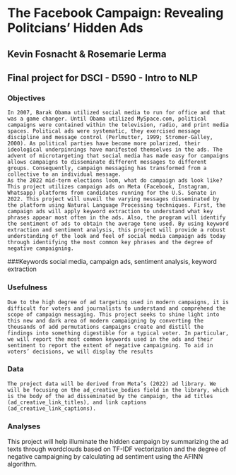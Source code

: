 # The Facebook Campaign: Revealing Politcians’ Hidden Ads

## Kevin Fosnacht & Rosemarie Lerma
## Final project for DSCI - D590 - Intro to NLP

### Objectives
	In 2007, Barak Obama utilized social media to run for office and that was a game changer. Until Obama utilized MySpace.com, political campaigns were contained within the television, radio, and print media spaces. Political ads were systematic, they exercised message discipline and message control (Perlmutter, 1999; Stromer-Galley, 2000). As political parties have become more polarized, their ideological underpinnings have manifested themselves in the ads. The advent of microtargeting that social media has made easy for campaigns allows campaigns to disseminate different messages to different groups. Consequently, campaign messaging has transformed from a collective to an individual message. 
	As the 2022 mid-term elections loom, what do campaign ads look like? This project utilizes campaign ads on Meta (Facebook, Instagram, Whatsapp) platforms from candidates running for the U.S. Senate in 2022. This project will unveil the varying messages disseminated by the platform using Natural Language Processing techniques. First, the campaign ads will apply keyword extraction to understand what key phrases appear most often in the ads. Also, the program will identify the sentiment of ads to obtain the average tone used. By using keyword extraction and sentiment analysis, this project will provide a robust understanding of the look and feel of social media campaign ads today through identifying the most common key phrases and the degree of negative campaigning.

###Keywords
social media, campaign ads, sentiment analysis, keyword extraction

### Usefulness
	Due to the high degree of ad targeting used in modern campaigns, it is difficult for voters and journalists to understand and comprehend the scope of campaign messaging. This project seeks to shine light into this new and dark area of modern campaigning by converting the thousands of add permutations campaigns create and distill the findings into something digestible for a typical voter. In particular, we will report the most common keywords used in the ads and their sentiment to report the extent of negative campaigning. To aid in voters’ decisions, we will display the results

### Data
	The project data will be derived from Meta’s (2022) ad library. We will be focusing on the ad_creative_bodies field in the library, which is the body of the ad disseminated by the campaign, the ad titles (ad_creative_link_titles), and link captions (ad_creative_link_captions).
  
### Analyses

This project will help illuminate the hidden campaign by summarizing the ad texts through wordclouds based on TF-IDF vectorization and the degree of negative campaigning by calculating ad sentiment using the AFINN algorithm.

